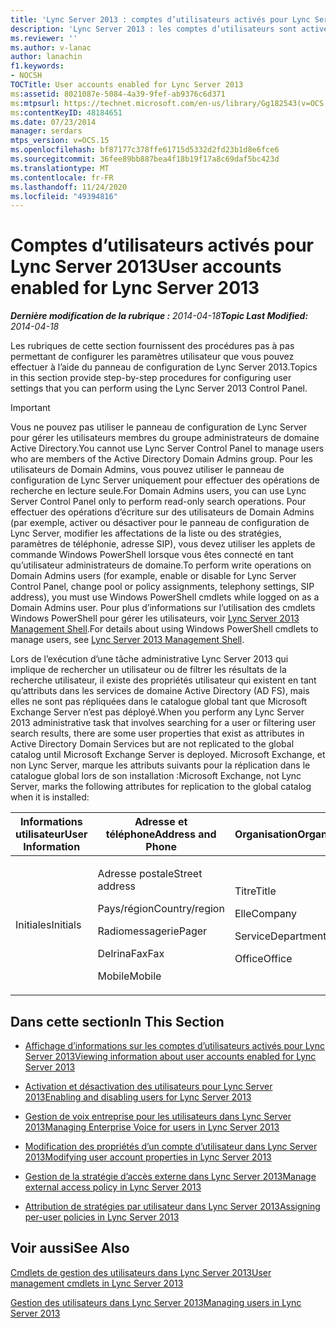 ```yaml
---
title: 'Lync Server 2013 : comptes d’utilisateurs activés pour Lync Server'
description: 'Lync Server 2013 : les comptes d’utilisateurs sont activés pour Lync Server.'
ms.reviewer: ''
ms.author: v-lanac
author: lanachin
f1.keywords:
- NOCSH
TOCTitle: User accounts enabled for Lync Server 2013
ms:assetid: 8021087e-5084-4a39-9fef-ab9376c6d371
ms:mtpsurl: https://technet.microsoft.com/en-us/library/Gg182543(v=OCS.15)
ms:contentKeyID: 48184651
ms.date: 07/23/2014
manager: serdars
mtps_version: v=OCS.15
ms.openlocfilehash: bf87177c378ffe61715d5332d2fd23b1d8e6fce6
ms.sourcegitcommit: 36fee89bb887bea4f18b19f17a8c69daf5bc423d
ms.translationtype: MT
ms.contentlocale: fr-FR
ms.lasthandoff: 11/24/2020
ms.locfileid: "49394816"
---
```

# <a name="user-accounts-enabled-for-lync-server-2013"></a><span data-ttu-id="451a3-103">Comptes d’utilisateurs activés pour Lync Server 2013</span><span class="sxs-lookup"><span data-stu-id="451a3-103">User accounts enabled for Lync Server 2013</span></span>

<div data-xmlns="http://www.w3.org/1999/xhtml">

<div class="topic" data-xmlns="http://www.w3.org/1999/xhtml" data-msxsl="urn:schemas-microsoft-com:xslt" data-cs="https://msdn.microsoft.com/">

<div data-asp="https://msdn2.microsoft.com/asp">



</div>

<div id="mainSection">

<div id="mainBody"><span data-ttu-id="451a3-104">

<span> </span></span><span class="sxs-lookup"><span data-stu-id="451a3-104">

<span> </span></span></span>

<span data-ttu-id="451a3-105">_**Dernière modification de la rubrique :** 2014-04-18_</span><span class="sxs-lookup"><span data-stu-id="451a3-105">_**Topic Last Modified:** 2014-04-18_</span></span>

<span data-ttu-id="451a3-106">Les rubriques de cette section fournissent des procédures pas à pas permettant de configurer les paramètres utilisateur que vous pouvez effectuer à l’aide du panneau de configuration de Lync Server 2013.</span><span class="sxs-lookup"><span data-stu-id="451a3-106">Topics in this section provide step-by-step procedures for configuring user settings that you can perform using the Lync Server 2013 Control Panel.</span></span>

<div>


> [!IMPORTANT]  
> <span data-ttu-id="451a3-107">Vous ne pouvez pas utiliser le panneau de configuration de Lync Server pour gérer les utilisateurs membres du groupe administrateurs de domaine Active Directory.</span><span class="sxs-lookup"><span data-stu-id="451a3-107">You cannot use Lync Server Control Panel to manage users who are members of the Active Directory Domain Admins group.</span></span> <span data-ttu-id="451a3-108">Pour les utilisateurs de Domain Admins, vous pouvez utiliser le panneau de configuration de Lync Server uniquement pour effectuer des opérations de recherche en lecture seule.</span><span class="sxs-lookup"><span data-stu-id="451a3-108">For Domain Admins users, you can use Lync Server Control Panel only to perform read-only search operations.</span></span> <span data-ttu-id="451a3-109">Pour effectuer des opérations d’écriture sur des utilisateurs de Domain Admins (par exemple, activer ou désactiver pour le panneau de configuration de Lync Server, modifier les affectations de la liste ou des stratégies, paramètres de téléphonie, adresse SIP), vous devez utiliser les applets de commande Windows PowerShell lorsque vous êtes connecté en tant qu’utilisateur administrateurs de domaine.</span><span class="sxs-lookup"><span data-stu-id="451a3-109">To perform write operations on Domain Admins users (for example, enable or disable for Lync Server Control Panel, change pool or policy assignments, telephony settings, SIP address), you must use Windows PowerShell cmdlets while logged on as a Domain Admins user.</span></span> <span data-ttu-id="451a3-110">Pour plus d’informations sur l’utilisation des cmdlets Windows PowerShell pour gérer les utilisateurs, voir <A href="lync-server-2013-lync-server-management-shell.md">Lync Server 2013 Management Shell</A>.</span><span class="sxs-lookup"><span data-stu-id="451a3-110">For details about using Windows PowerShell cmdlets to manage users, see <A href="lync-server-2013-lync-server-management-shell.md">Lync Server 2013 Management Shell</A>.</span></span>



</div>

<span data-ttu-id="451a3-111">Lors de l’exécution d’une tâche administrative Lync Server 2013 qui implique de rechercher un utilisateur ou de filtrer les résultats de la recherche utilisateur, il existe des propriétés utilisateur qui existent en tant qu’attributs dans les services de domaine Active Directory (AD FS), mais elles ne sont pas répliquées dans le catalogue global tant que Microsoft Exchange Server n’est pas déployé.</span><span class="sxs-lookup"><span data-stu-id="451a3-111">When you perform any Lync Server 2013 administrative task that involves searching for a user or filtering user search results, there are some user properties that exist as attributes in Active Directory Domain Services but are not replicated to the global catalog until Microsoft Exchange Server is deployed.</span></span> <span data-ttu-id="451a3-112">Microsoft Exchange, et non Lync Server, marque les attributs suivants pour la réplication dans le catalogue global lors de son installation :</span><span class="sxs-lookup"><span data-stu-id="451a3-112">Microsoft Exchange, not Lync Server, marks the following attributes for replication to the global catalog when it is installed:</span></span>


<table>
<colgroup>
<col style="width: 33%" />
<col style="width: 33%" />
<col style="width: 33%" />
</colgroup>
<thead>
<tr class="header">
<th><span data-ttu-id="451a3-113">Informations utilisateur</span><span class="sxs-lookup"><span data-stu-id="451a3-113">User Information</span></span></th>
<th><span data-ttu-id="451a3-114">Adresse et téléphone</span><span class="sxs-lookup"><span data-stu-id="451a3-114">Address and Phone</span></span></th>
<th><span data-ttu-id="451a3-115">Organisation</span><span class="sxs-lookup"><span data-stu-id="451a3-115">Organization</span></span></th>
</tr>
</thead>
<tbody>
<tr class="odd">
<td><p><span data-ttu-id="451a3-116">Initiales</span><span class="sxs-lookup"><span data-stu-id="451a3-116">Initials</span></span></p></td>
<td><p><span data-ttu-id="451a3-117">Adresse postale</span><span class="sxs-lookup"><span data-stu-id="451a3-117">Street address</span></span></p>
<p><span data-ttu-id="451a3-118">Pays/région</span><span class="sxs-lookup"><span data-stu-id="451a3-118">Country/region</span></span></p>
<p><span data-ttu-id="451a3-119">Radiomessagerie</span><span class="sxs-lookup"><span data-stu-id="451a3-119">Pager</span></span></p>
<p><span data-ttu-id="451a3-120">DelrinaFax</span><span class="sxs-lookup"><span data-stu-id="451a3-120">Fax</span></span></p>
<p><span data-ttu-id="451a3-121">Mobile</span><span class="sxs-lookup"><span data-stu-id="451a3-121">Mobile</span></span></p></td>
<td><p><span data-ttu-id="451a3-122">Titre</span><span class="sxs-lookup"><span data-stu-id="451a3-122">Title</span></span></p>
<p><span data-ttu-id="451a3-123">Elle</span><span class="sxs-lookup"><span data-stu-id="451a3-123">Company</span></span></p>
<p><span data-ttu-id="451a3-124">Service</span><span class="sxs-lookup"><span data-stu-id="451a3-124">Department</span></span></p>
<p><span data-ttu-id="451a3-125">Office</span><span class="sxs-lookup"><span data-stu-id="451a3-125">Office</span></span></p></td>
</tr>
</tbody>
</table>


<div>

## <a name="in-this-section"></a><span data-ttu-id="451a3-126">Dans cette section</span><span class="sxs-lookup"><span data-stu-id="451a3-126">In This Section</span></span>

  - [<span data-ttu-id="451a3-127">Affichage d’informations sur les comptes d’utilisateurs activés pour Lync Server 2013</span><span class="sxs-lookup"><span data-stu-id="451a3-127">Viewing information about user accounts enabled for Lync Server 2013</span></span>](lync-server-2013-viewing-information-about-user-accounts-enabled-for-lync-server.md)

  - [<span data-ttu-id="451a3-128">Activation et désactivation des utilisateurs pour Lync Server 2013</span><span class="sxs-lookup"><span data-stu-id="451a3-128">Enabling and disabling users for Lync Server 2013</span></span>](lync-server-2013-enabling-and-disabling-users-for-lync-server.md)

  - [<span data-ttu-id="451a3-129">Gestion de voix entreprise pour les utilisateurs dans Lync Server 2013</span><span class="sxs-lookup"><span data-stu-id="451a3-129">Managing Enterprise Voice for users in Lync Server 2013</span></span>](lync-server-2013-managing-enterprise-voice-for-users.md)

  - [<span data-ttu-id="451a3-130">Modification des propriétés d’un compte d’utilisateur dans Lync Server 2013</span><span class="sxs-lookup"><span data-stu-id="451a3-130">Modifying user account properties in Lync Server 2013</span></span>](lync-server-2013-modifying-user-account-properties.md)

  - [<span data-ttu-id="451a3-131">Gestion de la stratégie d’accès externe dans Lync Server 2013</span><span class="sxs-lookup"><span data-stu-id="451a3-131">Manage external access policy in Lync Server 2013</span></span>](lync-server-2013-manage-external-access-policy-for-your-organization.md)

  - [<span data-ttu-id="451a3-132">Attribution de stratégies par utilisateur dans Lync Server 2013</span><span class="sxs-lookup"><span data-stu-id="451a3-132">Assigning per-user policies in Lync Server 2013</span></span>](lync-server-2013-assigning-per-user-policies.md)

</div>

<div>

## <a name="see-also"></a><span data-ttu-id="451a3-133">Voir aussi</span><span class="sxs-lookup"><span data-stu-id="451a3-133">See Also</span></span>


[<span data-ttu-id="451a3-134">Cmdlets de gestion des utilisateurs dans Lync Server 2013</span><span class="sxs-lookup"><span data-stu-id="451a3-134">User management cmdlets in Lync Server 2013</span></span>](lync-server-2013-user-management-cmdlets.md)  


[<span data-ttu-id="451a3-135">Gestion des utilisateurs dans Lync Server 2013</span><span class="sxs-lookup"><span data-stu-id="451a3-135">Managing users in Lync Server 2013</span></span>](lync-server-2013-managing-users-in-lync-server.md)  
  

<span data-ttu-id="451a3-136"></div>

</div>

<span> </span>

</div>

</div>

</span><span class="sxs-lookup"><span data-stu-id="451a3-136"></div>

</div>

<span> </span>

</div>

</div>

</span></span></div>

